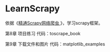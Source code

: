 # LearnScrapy
依据《[精通Scrapy网络爬虫 ](http://item.jd.com/12207223.html?dist=)》，学习scrapy框架。

第8章 项目练习
代码：toscrape_book

第9章 下载文件和图片
代码：matplotlib_examples 



